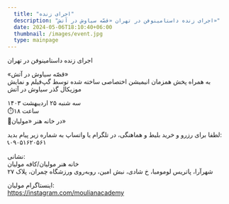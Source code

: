 ```yaml
---
  title: "اجرای زنده"
  description: "اجرای زنده داستامینوفن در تهران «قصّه سیاوش در آتش»"
  date: 2024-05-06T18:10:40+06:00
  thumbnail: /images/event.jpg
  type: mainpage
---
```

اجرای زنده داستامینوفن در تهران

«قصّه سیاوش در آتش»  
به همراه پخش همزمان انیمیشن اختصاصی ساخته شده توسط گپ‌فیلم و نمایش موزیکال گذر سیاوش در آتش

سه شنبه ۲۵ اردیبهشت ۱۴۰۳  
⏱️ساعت ۱۸  
🏡در خانه هنر «مولیان»

لطفا برای رزرو و خرید بلیط و هماهنگی، در تلگرام یا واتساپ به شماره زیر پیام بدید:  
📞۰۹۰۵۱۶۲۰۵۶۱

نشانی:  
خانه هنر مولیان/کافه مولیان  
شهرآرا، پاتریس لومومبا، خ شادی، نبش امین، روبه‌روی ورزشگاه چمران، پلاک ۲۷

اینستاگرام مولیان:  
https://instagram.com/moulianacademy